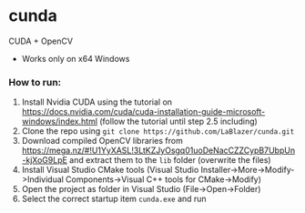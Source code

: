 # cunda
CUDA + OpenCV  
* Works only on x64 Windows

### How to run:
1. Install Nvidia CUDA using the tutorial on https://docs.nvidia.com/cuda/cuda-installation-guide-microsoft-windows/index.html (follow the tutorial until step 2.5 including)
2. Clone the repo using `git clone https://github.com/LaBlazer/cunda.git`
3. Download compiled OpenCV libraries from https://mega.nz/#!U1YyXASL!3LtKZJyOsgq01uoDeNacCZZCypB7UbpUn-kjXoG9LpE and extract them to the `lib` folder (overwrite the files)
4. Install Visual Studio CMake tools (Visual Studio Installer->More->Modify->Individual Components->Visual C++ tools for CMake->Modify)
5. Open the project as folder in Visual Studio (File->Open->Folder)
6. Select the correct startup item `cunda.exe` and run

